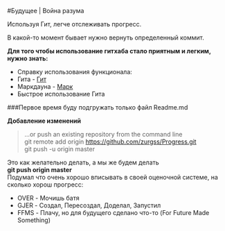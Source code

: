 #Будущее | Война разума

Используя Гит, легче отслеживать прогресс.

В какой-то момент бывает нужно вернуть определенный коммит.

**Для того чтобы использование гитхаба стало приятным и легким, нужно знать:**
* Справку использования функционала:
 * Гита - [Гит](http://blog.sectorit.net/development/430)
 * Маркдауна - [Марк](https://help.github.com/articles/markdown-basics/)
* Быстрое использование Гита

###Первое время буду подгружать только файл Readme.md

**Добавление изменений**
> …or push an existing repository from the command line <br>
> git remote add origin https://github.com/zurgss/Progress.git <br>
> git push -u origin master

Это как желательно делать, а мы же будем делать<br>
**git push origin master**<br>
Подумал что очень хорошо вписывать в своей оценочной системе, на сколько хорош прогресс:
* OVER - Мочишь батя
* GJER - Создал, Пересоздал, Доделал, Запустил
* FFMS - Плачу, но для будущего сделано что-то (For Future Made Something)
